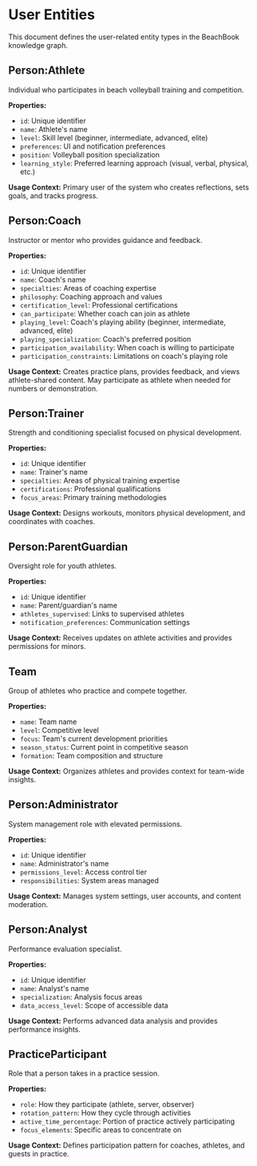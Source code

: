 # User Entities

This document defines the user-related entity types in the BeachBook knowledge graph.

## Person:Athlete

Individual who participates in beach volleyball training and competition.

**Properties:**
- `id`: Unique identifier
- `name`: Athlete's name
- `level`: Skill level (beginner, intermediate, advanced, elite)
- `preferences`: UI and notification preferences
- `position`: Volleyball position specialization
- `learning_style`: Preferred learning approach (visual, verbal, physical, etc.)

**Usage Context:**
Primary user of the system who creates reflections, sets goals, and tracks progress.

## Person:Coach

Instructor or mentor who provides guidance and feedback.

**Properties:**
- `id`: Unique identifier
- `name`: Coach's name
- `specialties`: Areas of coaching expertise
- `philosophy`: Coaching approach and values
- `certification_level`: Professional certifications
- `can_participate`: Whether coach can join as athlete
- `playing_level`: Coach's playing ability (beginner, intermediate, advanced, elite)
- `playing_specialization`: Coach's preferred position
- `participation_availability`: When coach is willing to participate
- `participation_constraints`: Limitations on coach's playing role

**Usage Context:**
Creates practice plans, provides feedback, and views athlete-shared content. May participate as athlete when needed for numbers or demonstration.

## Person:Trainer

Strength and conditioning specialist focused on physical development.

**Properties:**
- `id`: Unique identifier
- `name`: Trainer's name
- `specialties`: Areas of physical training expertise
- `certifications`: Professional qualifications
- `focus_areas`: Primary training methodologies

**Usage Context:**
Designs workouts, monitors physical development, and coordinates with coaches.

## Person:ParentGuardian

Oversight role for youth athletes.

**Properties:**
- `id`: Unique identifier
- `name`: Parent/guardian's name
- `athletes_supervised`: Links to supervised athletes
- `notification_preferences`: Communication settings

**Usage Context:**
Receives updates on athlete activities and provides permissions for minors.

## Team

Group of athletes who practice and compete together.

**Properties:**
- `name`: Team name
- `level`: Competitive level
- `focus`: Team's current development priorities
- `season_status`: Current point in competitive season
- `formation`: Team composition and structure

**Usage Context:**
Organizes athletes and provides context for team-wide insights.

## Person:Administrator

System management role with elevated permissions.

**Properties:**
- `id`: Unique identifier
- `name`: Administrator's name
- `permissions_level`: Access control tier
- `responsibilities`: System areas managed

**Usage Context:**
Manages system settings, user accounts, and content moderation.

## Person:Analyst

Performance evaluation specialist.

**Properties:**
- `id`: Unique identifier
- `name`: Analyst's name
- `specialization`: Analysis focus areas
- `data_access_level`: Scope of accessible data

**Usage Context:**
Performs advanced data analysis and provides performance insights.

## PracticeParticipant

Role that a person takes in a practice session.

**Properties:**
- `role`: How they participate (athlete, server, observer)
- `rotation_pattern`: How they cycle through activities
- `active_time_percentage`: Portion of practice actively participating
- `focus_elements`: Specific areas to concentrate on

**Usage Context:**
Defines participation pattern for coaches, athletes, and guests in practice.